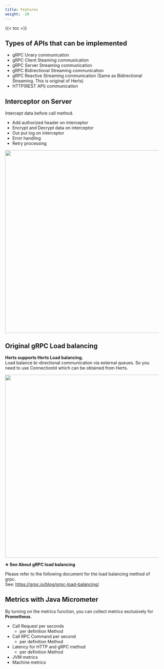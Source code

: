 ```yaml
---
title: Features
weight: -20
---
```


<!--more-->

{{< toc >}}

## Types of APIs that can be implemented

* gRPC Unary communication
* gRPC Client Steaming communication
* gRPC Server Streaming communication
* gRPC Bidirectional Streaming communication
* gRPC Reactive Streaming communication (Same as Bidirectional Streaming. This is original of Herts)
* HTTP(REST API) communication

## Interceptor on Server

Intercept data before call method.

* Add authorized header on interceptor
* Encrypt and Decrypt data on interceptor
* Out put log on interceptor
* Error handling
* Retry processing

<img src="/img02.png" width="600">

## Original gRPC Load balancing
**Herts supports Herts Load balancing.**  
Load balance bi-directional communication via external queues. So you need to use ConnectionId which can be obtained from Herts.

<img src="/img03.png" width="600">

**※ See About gRPC load balancing**

Please refer to the following document for the load balancing method of grpc.  
See: https://grpc.io/blog/grpc-load-balancing/

## Metrics with Java Micrometer

By turning on the metrics function, you can collect metrics exclusively for **Prometheus**.

* Call Request per seconds
  * per definition Method
* Call RPC Command per second
    * per definition Method
* Latency for HTTP and gRPC method
    * per definition Method
* JVM metrics
* Machine metrics
